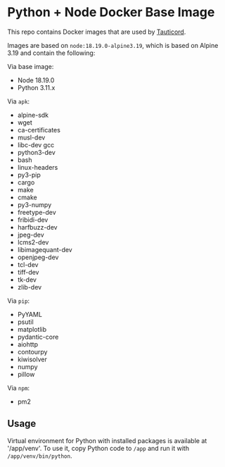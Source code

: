 # Python + Node Docker Base Image

This repo contains Docker images that are used by [Tauticord](https://github.com/nwithan8/tauticord).

Images are based on `node:18.19.0-alpine3.19`, which is based on Alpine 3.19 and contain the following:

Via base image:

- Node 18.19.0
- Python 3.11.x

Via `apk`:

- alpine-sdk
- wget
- ca-certificates
- musl-dev
- libc-dev gcc
- python3-dev
- bash
- linux-headers
- py3-pip
- cargo
- make
- cmake
- py3-numpy
- freetype-dev
- fribidi-dev
- harfbuzz-dev
- jpeg-dev
- lcms2-dev
- libimagequant-dev
- openjpeg-dev
- tcl-dev
- tiff-dev
- tk-dev
- zlib-dev

Via `pip`:

- PyYAML
- psutil
- matplotlib
- pydantic-core
- aiohttp
- contourpy
- kiwisolver
- numpy
- pillow

Via `npm`:

- pm2

## Usage

Virtual environment for Python with installed packages is available at '/app/venv'. To use it, copy Python code to `/app` and run it with `/app/venv/bin/python`.
